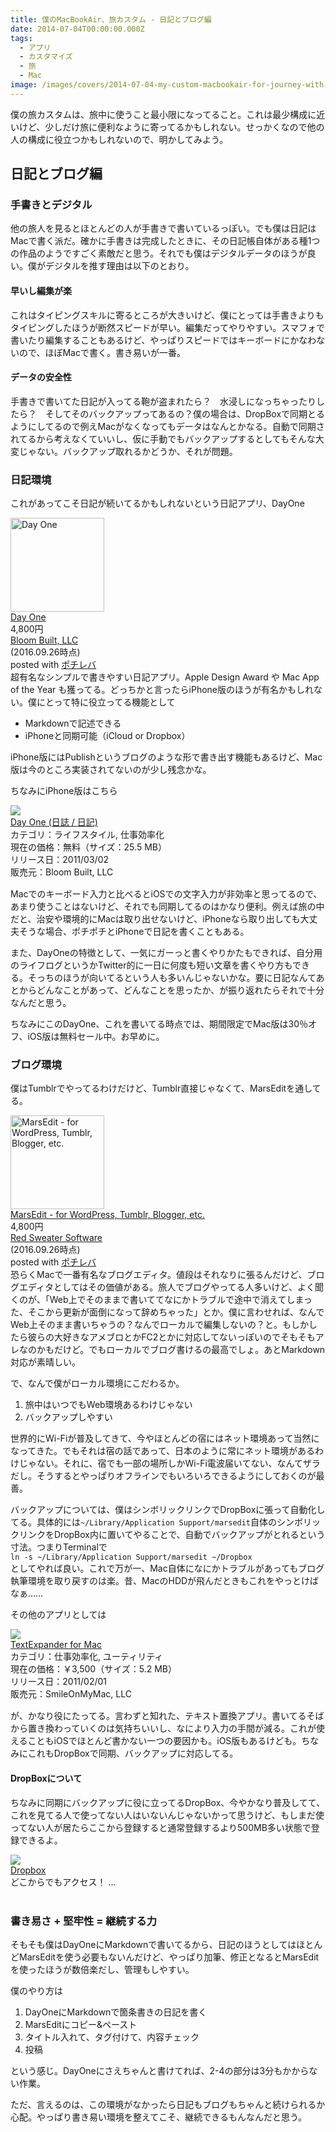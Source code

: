 ```yaml
---
title: 僕のMacBookAir、旅カスタム - 日記とブログ編
date: 2014-07-04T00:00:00.000Z
tags:
  - アプリ
  - カスタマイズ
  - 旅
  - Mac
image: /images/covers/2014-07-04-my-custom-macbookair-for-journey-with-blogging.jpg
---
```

僕の旅カスタムは、旅中に使うこと最小限になってること。これは最少構成に近いけど、少しだけ旅に便利なように寄ってるかもしれない。せっかくなので他の人の構成に役立つかもしれないので、明かしてみよう。

## 日記とブログ編
### 手書きとデジタル
他の旅人を見るとほとんどの人が手書きで書いているっぽい。でも僕は日記はMacで書く派だ。確かに手書きは完成したときに、その日記帳自体がある種1つの作品のようですごく素敵だと思う。それでも僕はデジタルデータのほうが良い。僕がデジタルを推す理由は以下のとおり。

#### 早いし編集が楽
これはタイピングスキルに寄るところが大きいけど、僕にとっては手書きよりもタイピングしたほうが断然スピードが早い。編集だってやりやすい。スマフォで書いたり編集することもあるけど、やっぱりスピードではキーボードにかなわないので、ほぼMacで書く。書き易いが一番。

#### データの安全性
手書きで書いてた日記が入ってる鞄が盗まれたら？　水浸しになっちゃったりしたら？　そしてそのバックアップってあるの？僕の場合は、DropBoxで同期とるようにしてるので例えMacがなくなってもデータはなんとかなる。自動で同期されてるから考えなくていいし、仮に手動でもバックアップするとしてもそんな大変じゃない。バックアップ取れるかどうか、それが問題。

### 日記環境
これがあってこそ日記が続いてるかもしれないという日記アプリ、DayOne
<div class="cstmreba"><div class="pochireba"><a href="https://itunes.apple.com/jp/app/day-one/id1055511498?mt=12&amp;uo=4&amp;at=10lHnQ"><img src="http://is4.mzstatic.com/image/thumb/Purple71/v4/0b/88/e3/0b88e37b-7c11-6b62-75e2-ffa1f5bcde2e/source.icns/512x512bb.png" alt="Day One" width="150" height="150" class="pochi_img" ></a><div class="pochi_info"><div class="pochi_name"><a href="https://itunes.apple.com/jp/app/day-one/id1055511498?mt=12&amp;uo=4&amp;at=10lHnQ">Day One</a></div><div class="pochi_price">4,800円</div><div class="pochi_seller"><a href="https://itunes.apple.com/jp/developer/bloom-built-llc/id379561506?mt=12&amp;uo=4&amp;at=10lHnQ">Bloom Built, LLC</a></div><div class="pochi_time">(2016.09.26時点)</div><div class="pochi_post">posted with <a href="http://pochireba.com" rel="nofollow" target="_blank">ポチレバ</a></div></div><div class="pochireba-footer"></div></div></div>
超有名なシンプルで書きやすい日記アプリ。Apple Design Award や Mac App of the Year も獲ってる。どっちかと言ったらiPhone版のほうが有名かもしれない。僕にとって特に役立ってる機能として

- Markdownで記述できる
- iPhoneと同期可能（iCloud or Dropbox）

iPhone版にはPublishというブログのような形で書き出す機能もあるけど、Mac版は今のところ実装されてないのが少し残念かな。

ちなみにiPhone版はこちら
<div class="shareBlock"><div class="shareLeft"><a href="https://itunes.apple.com/jp/app/day-one-ri-zhi-ri-ji/id421706526?mt=8&amp;uo=4&amp;at=10lHnQ" rel="nofollow"><img src="http://a1965.phobos.apple.com/us/r30/Purple6/v4/e3/28/8b/e3288b52-7ac9-d7c8-4c3c-9940c5d8fe7b/mzl.efjmwjqo.png" class="shareIcon"/></a></div><div class="shareRight"><div class="shareTitle"><a href="https://itunes.apple.com/jp/app/day-one-ri-zhi-ri-ji/id421706526?mt=8&amp;uo=4&amp;at=10lHnQ" rel="nofollow">Day One (日誌 / 日記)</a></div><div class="shareDetail"><div class="shareInfo1">カテゴリ：ライフスタイル, 仕事効率化</div><div class="shareInfo2">現在の価格：無料（サイズ：25.5 MB）</div><div class="sharePrice">リリース日：2011/03/02<br />販売元：Bloom Built, LLC</div><div class="shareLink"><a href="https://itunes.apple.com/jp/app/day-one-ri-zhi-ri-ji/id421706526?mt=8&amp;uo=4&amp;at=10lHnQ" rel="nofllow"><span class="badgeS" style="display:inline-block; margin:6px"><a href="https://itunes.apple.com/jp/app/day-one-ri-zhi-ri-ji/id421706526?mt=8&amp;uo=4&amp;at=10lHnQ" target="itunes_store" style="display:inline-block;overflow:hidden;background:url(http://linkmaker.itunes.apple.com/htmlResources/assets//images/web/linkmaker/badge_appstore-sm.png) no-repeat;width:61px;height:15px;"></a></span></a><br style="clear:both;"></div></div></div></div>
Macでのキーボード入力と比べるとiOSでの文字入力が非効率と思ってるので、あまり使うことはないけど、それでも同期してるのはかなり便利。例えば旅の中だと、治安や環境的にMacは取り出せないけど、iPhoneなら取り出しても大丈夫そうな場合、ポチポチとiPhoneで日記を書くこともある。

また、DayOneの特徴として、一気にガーっと書くやりかたもできれば、自分用のライフログというかTwitter的に一日に何度も短い文章を書くやり方もできる。そっちのほうが向いてるという人も多いんじゃないかな。要に日記なんてあとからどんなことがあって、どんなことを思ったか、が振り返れたらそれで十分なんだと思う。

ちなみにこのDayOne、これを書いてる時点では、期間限定でMac版は30％オフ、iOS版は無料セール中。お早めに。

### ブログ環境
僕はTumblrでやってるわけだけど、Tumblr直接じゃなくて、MarsEditを通してる。
<div class="cstmreba"><div class="pochireba"><a href="https://itunes.apple.com/jp/app/marsedit-for-wordpress-tumblr/id402376225?mt=12&amp;uo=4&amp;at=10lHnQ"><img src="http://is3.mzstatic.com/image/thumb/Purple62/v4/6f/4f/32/6f4f3278-3879-187e-0e45-0397a03ef23b/source.icns/512x512bb.png" alt="MarsEdit - for WordPress, Tumblr, Blogger, etc." width="150" height="150" class="pochi_img" ></a><div class="pochi_info"><div class="pochi_name"><a href="https://itunes.apple.com/jp/app/marsedit-for-wordpress-tumblr/id402376225?mt=12&amp;uo=4&amp;at=10lHnQ">MarsEdit - for WordPress, Tumblr, Blogger, etc.</a></div><div class="pochi_price">4,800円</div><div class="pochi_seller"><a href="https://itunes.apple.com/jp/developer/red-sweater-software/id289939919?mt=12&amp;uo=4&amp;at=10lHnQ">Red Sweater Software</a></div><div class="pochi_time">(2016.09.26時点)</div><div class="pochi_post">posted with <a href="http://pochireba.com" rel="nofollow" target="_blank">ポチレバ</a></div></div><div class="pochireba-footer"></div></div></div>
恐らくMacで一番有名なブログエディタ。値段はそれなりに張るんだけど、ブログエディタとしてはその価値がある。旅人でブログやってる人多いけど、よく聞くのが、「Web上でそのままで書いててなにかトラブルで途中で消えてしまった、そこから更新が面倒になって辞めちゃった」とか。僕に言わせれば、なんでWeb上そのまま書いちゃうの？なんでローカルで編集しないの？と。もしかしたら彼らの大好きなアメブロとかFC2とかに対応してないっぽいのでそもそもアレなのかもだけど。でもローカルでブログ書けるの最高でしょ。あとMarkdown対応が素晴しい。

で、なんで僕がローカル環境にこだわるか。

1. 旅中はいつでもWeb環境あるわけじゃない
2. バックアップしやすい

世界的にWi-Fiが普及してきて、今やほとんどの宿にはネット環境あって当然になってきた。でもそれは宿の話であって、日本のように常にネット環境があるわけじゃない。それに、宿でも一部の場所しかWi-Fi電波届いてない、なんてザラだし。そうするとやっぱりオフラインでもいろいろできるようにしておくのが最善。

バックアップについては、僕はシンボリックリンクでDropBoxに張って自動化してる。具体的には`~/Library/Application Support/marsedit`自体のシンボリックリンクをDropBox内に置いてやることで、自動でバックアップがとれるという寸法。つまりTerminalで  
`ln -s ~/Library/Application Support/marsedit ~/Dropbox`  
としてやれば良い。これで万が一、Mac自体になにかトラブルがあってもブログ執筆環境を取り戻すのは楽。昔、MacのHDDが飛んだときもこれをやっとけばなぁ……

その他のアプリとしては
<div class="shareBlock"><div class="shareLeft"><a href="https://itunes.apple.com/jp/app/textexpander-for-mac/id405274824?mt=12&amp;uo=4&amp;at=10lHnQ" rel="nofollow"><img src="http://a3.mzstatic.com/us/r30/Purple/v4/b4/fa/e2/b4fae252-c6f9-f488-1f97-86dfbedbd828/SMTEIcon.512x512-75.png" class="shareIcon"/></a></div><div class="shareRight"><div class="shareTitle"><a href="https://itunes.apple.com/jp/app/textexpander-for-mac/id405274824?mt=12&amp;uo=4&amp;at=10lHnQ" rel="nofollow">TextExpander for Mac</a></div><div class="shareDetail"><div class="shareInfo1">カテゴリ：仕事効率化, ユーティリティ</div><div class="shareInfo2">現在の価格：￥3,500（サイズ：5.2 MB）</div><div class="sharePrice">リリース日：2011/02/01<br />販売元：SmileOnMyMac, LLC</div><div class="shareLink"><a href="https://itunes.apple.com/jp/app/textexpander-for-mac/id405274824?mt=12&amp;uo=4&amp;at=10lHnQ" rel="nofllow"><span class="badgeS" style="display:inline-block; margin:6px"><a href="https://itunes.apple.com/jp/app/textexpander-for-mac/id405274824?mt=12&amp;uo=4&amp;at=10lHnQ" target="itunes_store" style="display:inline-block;overflow:hidden;background:url(http://linkmaker.itunes.apple.com/htmlResources/assets//images/web/linkmaker/badge_macappstore-sm.png) no-repeat;width:81px;height:15px;"></a></span></a><br style="clear:both;"></div></div></div></div>
が、かなり役にたってる。言わずと知れた、テキスト置換アプリ。書いてるそばから置き換わっていくのは気持ちいいし、なにより入力の手間が減る。これが使えることもiOSでほとんど書かない一つの要因かも。iOS版もあるけども。ちなみにこれもDropBoxで同期、バックアップに対応してる。

#### DropBoxについて
ちなみに同期にバックアップに役に立ってるDropBox、今やかなり普及してて、これを見てる人で使ってない人はいないんじゃないかって思うけど、もしまだ使ってない人が居たらここから登録すると通常登録するより500MB多い状態で登録できるよ。
<div class="shareBlock"><div class="shareLeft"><a href="https://db.tt/UwfOKPv" rel="nofollow"><img src="http://capture.heartrails.com/100x100/shadow?https://www.dropbox.com/" class="shareIcon"/></a></div><div class="shareRight"><div class="shareTitle"><a href="https://db.tt/UwfOKPv" rel="nofollow">Dropbox</a></div><div class="shareDetail"><div class="shareInfo1">どこからでもアクセス！ ...</a></div><div class="shareInfo2"><br style="clear:both;"></div></div></div></div>

### 書き易さ + 堅牢性 = 継続する力
そもそも僕はDayOneにMarkdownで書いてるから、日記のほうとしてはほとんどMarsEditを使う必要もないんだけど、やっぱり加筆、修正となるとMarsEditを使ったほうが数倍楽だし、管理もしやすい。

僕のやり方は

1. DayOneにMarkdownで箇条書きの日記を書く
2. MarsEditにコピー&ペースト
3. タイトル入れて、タグ付けて、内容チェック
4. 投稿

という感じ。DayOneにさえちゃんと書けてれば、2-4の部分は3分もかからない作業。

ただ、言えるのは、この環境がなかったら日記もブログもちゃんと続けられるか心配。やっぱり書き易い環境を整えてこそ、継続できるもんなんだと思う。
